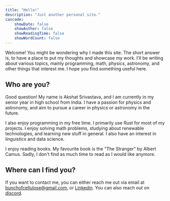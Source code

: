 ```yaml
---
title: "Hello!"
description: "Just another personal site."
cascade:
    showDate: false
    showAuthor: false
    showReadingTime: false
    showWordCount: false
---
```


Welcome! You might be wondering why I made this site. The short answer is, to have a place to put my thoughts and showcase my work. I'll be writing about various topics, mainly programming, math, physics, astronomy, and other things that interest me. I hope you find something useful here.

## Who are you?

Good question! My name is Akshat Srivastava, and I am currently in my senior year in high school from India. I have a passion for physics and astronomy, and aim to pursue a career in physics or astronomy in the future.

I also enjoy programming in my free time. I primarily use Rust for most of my projects. I enjoy solving math problems, studying about renewable technologies, and learning new stuff in general. I also have an interest in linguistics and data science.

I enjoy reading books. My favourite book is the "The Stranger" by Albert Camus. Sadly, I don't find as much time to read as I would like anymore.

## Where can I find you?

If you want to contact me, you can either reach me out via email at [bunchofcellulose@gmail.com](mailto:bunchofcellulose@gmail.com), or [Linkedin](https://www.linkedin.com/in/iam-akshat-srivastava/). You can also reach out on [discord](https://discord.gg/bV8bxvTmzU).
